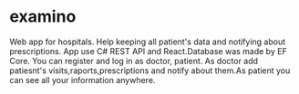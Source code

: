 # examino
Web app for hospitals. Help keeping all patient's data and notifying about prescriptions. App use C# REST API and React.Database was made by EF Core. You can register and  log in as doctor, patient. As doctor add patiesnt's visits,raports,prescriptions and notify about them.As patient you can see all your information anywhere.
